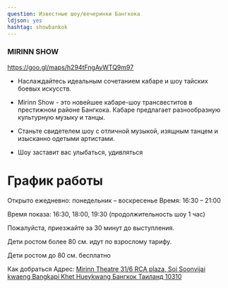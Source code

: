 ```yaml
---
question: Известные шоу/вечеринки Бангкока
ldjson: yes
hashtag: showbankok
---
```


### MIRINN SHOW

https://goo.gl/maps/h294tFngAyWTQ9m97

* Наслаждайтесь идеальным сочетанием кабаре и шоу тайских боевых искусств.

* Mirinn Show - это новейшее кабаре-шоу трансвеститов в престижном районе Бангкока. Кабаре предлагает разнообразную культурную музыку и танцы.

* Станьте свидетелем шоу с отличной музыкой, изящным танцем и изысканно одетыми артистами.

* Шоу заставит вас улыбаться, удивляться

# График работы
Открыто ежедневно: понедельник – воскресенье Время: 16:30 – 21:00 

Время показа: 16:30, 18:00, 19:30 (продолжительность шоу 1 час)

Пожалуйста, приезжайте за 30 минут до выступления.

Дети ростом более 80 см. идут по взрослому тарифу.

Дети ростом до 80 см. бесплатно


Как добраться
Адрес: [Mirinn Theatre 31/6 RCA plaza, Soi Soonvijai kwaeng Bangkapi Khet Hueykwang Бангкок Таиланд 10310](https://goo.gl/maps/h294tFngAyWTQ9m97)